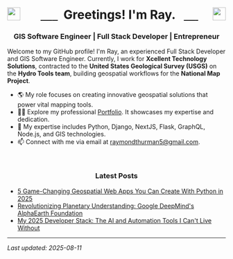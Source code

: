 <h1 align="center">
  <a href="https://twitter.com/raythurman2386" target="_blank">
    <img align="left" src="https://cdn.jsdelivr.net/npm/simple-icons@3.0.1/icons/twitter.svg" alt="raythurman2386" height="30" width="30" />
  </a>
  Greetings! I'm Ray.
  <a href="https://linkedin.com/in/raythurman2386" target="_blank">
    <img align="right" src="https://cdn.jsdelivr.net/npm/simple-icons@3.0.1/icons/linkedin.svg" alt="raythurman2386" height="30" width="30" />
  </a>
</h1>

<h3 align="center">GIS Software Engineer | Full Stack Developer | Entrepreneur</h3>

Welcome to my GitHub profile! I'm Ray, an experienced Full Stack Developer and GIS Software Engineer. Currently, I work for **Xcellent Technology Solutions**, contracted to the **United States Geological Survey (USGS)** on the **Hydro Tools team**, building geospatial workflows for the **National Map Project**.

- 🌎 My role focuses on creating innovative geospatial solutions that power vital mapping tools.
- 👨‍💻 Explore my professional [Portfolio](https://www.raythurman.dev). It showcases my expertise and dedication.
- 💬 My expertise includes Python, Django, NextJS, Flask, GraphQL, Node.js, and GIS technologies.
- 📫 Connect with me via email at raymondthurman5@gmail.com.

<br />

<h3 align="center">Latest Posts</h3>

- <a href="https://www.raythurman.dev/blog/5-game-changing-geospatial-web-apps-you-can-create-with-python-in-2025" rel="noreferrer noopener">5 Game-Changing Geospatial Web Apps You Can Create With Python in 2025</a>
- <a href="https://www.raythurman.dev/blog/revolutionizing-planetary-understanding-google-deepmind-alphaearth-foundation" rel="noreferrer noopener">Revolutionizing Planetary Understanding: Google DeepMind's AlphaEarth Foundation</a>
- <a href="https://www.raythurman.dev/blog/my-2025-developer-stack-the-ai-and-automation-tools-i-can-t-live-without" rel="noreferrer noopener">My 2025 Developer Stack: The AI and Automation Tools I Can't Live Without</a>


---
*Last updated: 2025-08-11*